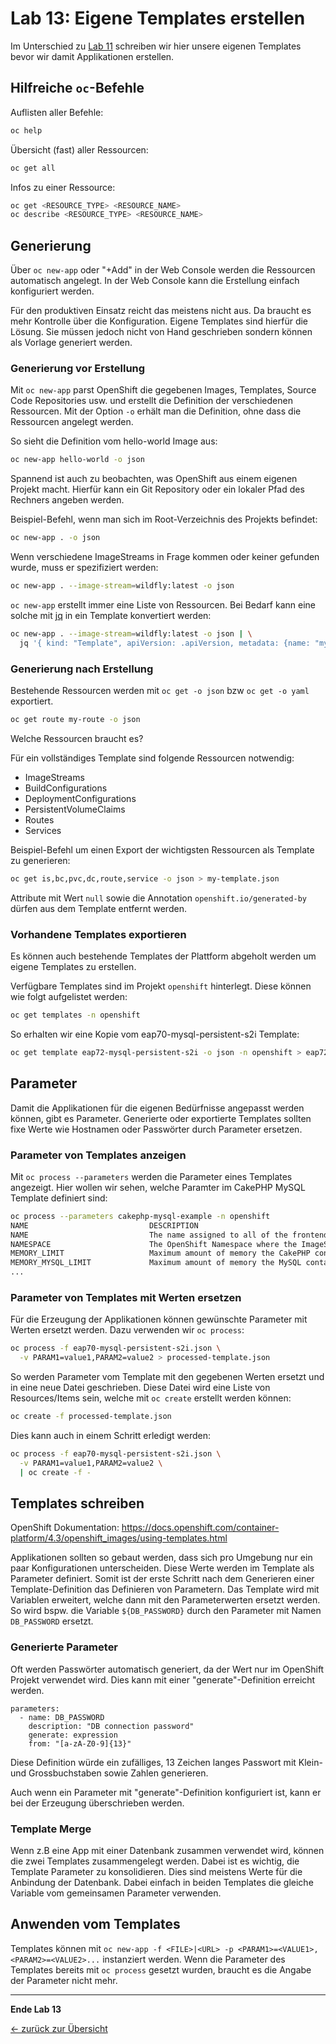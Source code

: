 # Lab 13: Eigene Templates erstellen

Im Unterschied zu [Lab 11](11_template.md) schreiben wir hier unsere eigenen Templates bevor wir damit Applikationen erstellen.


## Hilfreiche `oc`-Befehle

Auflisten aller Befehle:

```bash
oc help
```

Übersicht (fast) aller Ressourcen:

```bash
oc get all
```

Infos zu einer Ressource:

```bash
oc get <RESOURCE_TYPE> <RESOURCE_NAME>
oc describe <RESOURCE_TYPE> <RESOURCE_NAME>
```


## Generierung

Über `oc new-app` oder "\+Add" in der Web Console werden die Ressourcen automatisch angelegt.
In der Web Console kann die Erstellung einfach konfiguriert werden.

Für den produktiven Einsatz reicht das meistens nicht aus.
Da braucht es mehr Kontrolle über die Konfiguration.
Eigene Templates sind hierfür die Lösung.
Sie müssen jedoch nicht von Hand geschrieben sondern können als Vorlage generiert werden.


### Generierung vor Erstellung

Mit `oc new-app` parst OpenShift die gegebenen Images, Templates, Source Code Repositories usw. und erstellt die Definition der verschiedenen Ressourcen.
Mit der Option `-o` erhält man die Definition, ohne dass die Ressourcen angelegt werden.

So sieht die Definition vom hello-world Image aus:

```bash
oc new-app hello-world -o json
```

Spannend ist auch zu beobachten, was OpenShift aus einem eigenen Projekt macht.
Hierfür kann ein Git Repository oder ein lokaler Pfad des Rechners angeben werden.

Beispiel-Befehl, wenn man sich im Root-Verzeichnis des Projekts befindet:

```bash
oc new-app . -o json
```

Wenn verschiedene ImageStreams in Frage kommen oder keiner gefunden wurde, muss er spezifiziert werden:

```bash
oc new-app . --image-stream=wildfly:latest -o json
```

`oc new-app` erstellt immer eine Liste von Ressourcen.
Bei Bedarf kann eine solche mit [jq](https://stedolan.github.io/jq/) in ein Template konvertiert werden:

```bash
oc new-app . --image-stream=wildfly:latest -o json | \
  jq '{ kind: "Template", apiVersion: .apiVersion, metadata: {name: "mytemplate" }, objects: .items }'
```


### Generierung nach Erstellung

Bestehende Ressourcen werden mit `oc get -o json` bzw `oc get -o yaml` exportiert.

```bash
oc get route my-route -o json
```

Welche Ressourcen braucht es?

Für ein vollständiges Template sind folgende Ressourcen notwendig:

- ImageStreams
- BuildConfigurations
- DeploymentConfigurations
- PersistentVolumeClaims
- Routes
- Services

Beispiel-Befehl um einen Export der wichtigsten Ressourcen als Template zu generieren:

```bash
oc get is,bc,pvc,dc,route,service -o json > my-template.json
```

Attribute mit Wert `null` sowie die Annotation `openshift.io/generated-by` dürfen aus dem Template entfernt werden.


### Vorhandene Templates exportieren

Es können auch bestehende Templates der Plattform abgeholt werden um eigene Templates zu erstellen.

Verfügbare Templates sind im Projekt `openshift` hinterlegt.
Diese können wie folgt aufgelistet werden:

```bash
oc get templates -n openshift
```

So erhalten wir eine Kopie vom eap70-mysql-persistent-s2i Template:

```bash
oc get template eap72-mysql-persistent-s2i -o json -n openshift > eap72-mysql-persistent-s2i.json
```


## Parameter

Damit die Applikationen für die eigenen Bedürfnisse angepasst werden können, gibt es Parameter.
Generierte oder exportierte Templates sollten fixe Werte wie Hostnamen oder Passwörter durch Parameter ersetzen.


### Parameter von Templates anzeigen

Mit `oc process --parameters` werden die Parameter eines Templates angezeigt. Hier wollen wir sehen, welche Paramter im CakePHP MySQL Template definiert sind:

```bash
oc process --parameters cakephp-mysql-example -n openshift
NAME                           DESCRIPTION                                                                GENERATOR VALUE
NAME                           The name assigned to all of the frontend objects defined in this template.           cakephp-mysql-example
NAMESPACE                      The OpenShift Namespace where the ImageStream resides.                               openshift
MEMORY_LIMIT                   Maximum amount of memory the CakePHP container can use.                              512Mi
MEMORY_MYSQL_LIMIT             Maximum amount of memory the MySQL container can use.                                512Mi
...
```


### Parameter von Templates mit Werten ersetzen

Für die Erzeugung der Applikationen können gewünschte Parameter mit Werten ersetzt werden.
Dazu verwenden wir `oc process`:

```bash
oc process -f eap70-mysql-persistent-s2i.json \
  -v PARAM1=value1,PARAM2=value2 > processed-template.json
```

So werden Parameter vom Template mit den gegebenen Werten ersetzt und in eine neue Datei geschrieben. Diese Datei wird eine Liste von Resources/Items sein, welche mit `oc create` erstellt werden können:

```bash
oc create -f processed-template.json
```

Dies kann auch in einem Schritt erledigt werden:

```bash
oc process -f eap70-mysql-persistent-s2i.json \
  -v PARAM1=value1,PARAM2=value2 \
  | oc create -f -
```


## Templates schreiben

OpenShift Dokumentation: <https://docs.openshift.com/container-platform/4.3/openshift_images/using-templates.html>

Applikationen sollten so gebaut werden, dass sich pro Umgebung nur ein paar Konfigurationen unterscheiden.
Diese Werte werden im Template als Parameter definiert.
Somit ist der erste Schritt nach dem Generieren einer Template-Definition das Definieren von Parametern.
Das Template wird mit Variablen erweitert, welche dann mit den Parameterwerten ersetzt werden.
So wird bspw. die Variable `${DB_PASSWORD}` durch den Parameter mit Namen `DB_PASSWORD` ersetzt.


### Generierte Parameter

Oft werden Passwörter automatisch generiert, da der Wert nur im OpenShift Projekt verwendet wird.
Dies kann mit einer "generate"-Definition erreicht werden.

```
parameters:
  - name: DB_PASSWORD
    description: "DB connection password"
    generate: expression
    from: "[a-zA-Z0-9]{13}"
```

Diese Definition würde ein zufälliges, 13 Zeichen langes Passwort mit Klein- und Grossbuchstaben sowie Zahlen generieren.

Auch wenn ein Parameter mit "generate"-Definition konfiguriert ist, kann er bei der Erzeugung überschrieben werden.


### Template Merge

Wenn z.B eine App mit einer Datenbank zusammen verwendet wird, können die zwei Templates zusammengelegt werden.
Dabei ist es wichtig, die Template Parameter zu konsolidieren.
Dies sind meistens Werte für die Anbindung der Datenbank.
Dabei einfach in beiden Templates die gleiche Variable vom gemeinsamen Parameter verwenden.


## Anwenden vom Templates

Templates können mit `oc new-app -f <FILE>|<URL> -p <PARAM1>=<VALUE1>,<PARAM2>=<VALUE2>...` instanziert werden.
Wenn die Parameter des Templates bereits mit `oc process` gesetzt wurden, braucht es die Angabe der Parameter nicht mehr.

---

__Ende Lab 13__

[← zurück zur Übersicht](../README.md)
